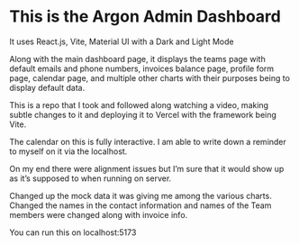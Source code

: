 # This is the Argon Admin Dashboard

It uses React.js, Vite, Material UI with a Dark and Light Mode

Along with the main dashboard page, it displays the teams page with default emails and phone numbers, invoices balance page, profile form page, calendar page, and multiple other charts with their purposes being to display default data. 

This is a repo that I took and followed along watching a video, making subtle changes to it and deploying it to Vercel with the framework being Vite.

The calendar on this is fully interactive. I am able to write down a reminder to myself on it via the localhost.

On my end there were alignment issues but I’m sure that it would show up as it’s supposed to when running on server.

Changed up the mock data it was giving me among the various charts. Changed the names in the contact information and names of the Team members were changed along with invoice info.

You can run this on localhost:5173